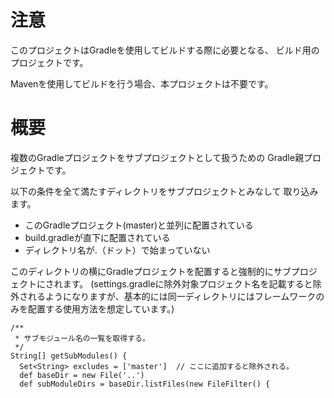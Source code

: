 # 注意

このプロジェクトはGradleを使用してビルドする際に必要となる、
ビルド用のプロジェクトです。

Mavenを使用してビルドを行う場合、本プロジェクトは不要です。

# 概要

複数のGradleプロジェクトをサブプロジェクトとして扱うための
Gradle親プロジェクトです。

以下の条件を全て満たすディレクトリをサブプロジェクトとみなして
取り込みます。

* このGradleプロジェクト(master)と並列に配置されている
* build.gradleが直下に配置されている
* ディレクトリ名が.（ドット）で始まっていない


このディレクトリの横にGradleプロジェクトを配置すると強制的にサブプロジェクトにされます。
(settings.gradleに除外対象プロジェクト名を記載すると除外されるようになりますが、基本的には同一ディレクトリにはフレームワークのみを配置する使用方法を想定しています。)


```
/**
 * サブモジュール名の一覧を取得する。
 */
String[] getSubModules() {
  Set<String> excludes = ['master']  // ここに追加すると除外される。
  def baseDir = new File('..')
  def subModuleDirs = baseDir.listFiles(new FileFilter() {
```


